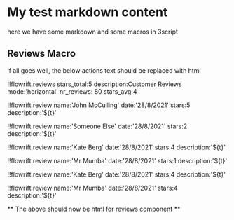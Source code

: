 # My test markdown content

here we have some markdown and some macros in 3script

## Reviews Macro

if all goes well, the below actions text should be replaced with html

!!flowrift.reviews
    stars_total:5
    description:Customer Reviews
    mode:'horizontal'
    nr_reviews: 80
    stars_avg:4

!!flowrift.review
    name:'John McCulling'
    date:'28/8/2021'
    stars:5
    description:'${t}'

!!flowrift.review
    name:'Someone Else'
    date:'28/8/2021'
    stars:2
    description:'${t}'

!!flowrift.review
    name:'Kate Berg'
    date:'28/8/2021'
    stars:4
    description:'${t}'

!!flowrift.review
    name:'Mr Mumba'
    date:'28/8/2021'
    stars:1
    description:'${t}'	

!!flowrift.review
    name:'Kate Berg'
    date:'28/8/2021'
    stars:4
    description:'${t}'

!!flowrift.review
    name:'Mr Mumba'
    date:'28/8/2021'
    stars:4
    description:'${t}'	

** The above should now be html for reviews component **

